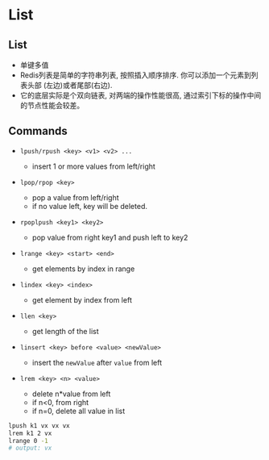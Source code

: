 # List

## List
* 单键多值
* Redis列表是简单的字符串列表, 按照插入顺序排序. 你可以添加一个元素到列表头部 (左边)或者尾部(右边).
* 它的底层实际是个双向链表, 对两端的操作性能很高, 通过索引下标的操作中间的节点性能会较差。

## Commands
* `lpush/rpush <key> <v1> <v2> ...`
    * insert 1 or more values from left/right

* `lpop/rpop <key>`
    * pop a value from left/right
    * if no value left, key will be deleted.

* `rpoplpush <key1> <key2>`
    * pop value from right key1 and push left to key2

* `lrange <key> <start> <end>`
    * get elements by index in range

*  `lindex <key> <index>`
    * get element by index from left

* `llen <key>`
    * get length of the list

* `linsert <key> before <value> <newValue>`
    * insert the `newValue` after `value` from left

* `lrem <key> <n> <value>`
    * delete n*value from left
    * if n<0, from right
    * if n=0, delete all value in list

```bash
lpush k1 vx vx vx
lrem k1 2 vx
lrange 0 -1
# output: vx
```